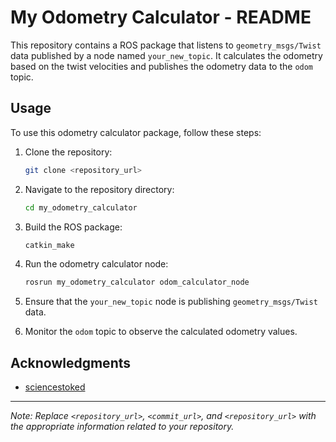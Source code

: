 # My Odometry Calculator - README

This repository contains a ROS package that listens to `geometry_msgs/Twist` data published by a node named `your_new_topic`. It calculates the odometry based on the twist velocities and publishes the odometry data to the `odom` topic.


## Usage
To use this odometry calculator package, follow these steps:

1. Clone the repository:

   ```bash
   git clone <repository_url>
   ```

2. Navigate to the repository directory:

   ```bash
   cd my_odometry_calculator
   ```

3. Build the ROS package:

   ```bash
   catkin_make
   ```

4. Run the odometry calculator node:

   ```bash
   rosrun my_odometry_calculator odom_calculator_node
   ```

5. Ensure that the `your_new_topic` node is publishing `geometry_msgs/Twist` data.

6. Monitor the `odom` topic to observe the calculated odometry values.

## Acknowledgments
- [sciencestoked](https://github.com/sciencestoked) 
---

_Note: Replace `<repository_url>`, `<commit_url>`, and `<repository_url>` with the appropriate information related to your repository._
